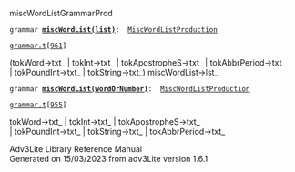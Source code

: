 ---
---
<span class="title">miscWordList</span><span class="type">GrammarProd</span>

`grammar `**[`miscWordList(list)`](../object/miscWordList(list).html)**` :   `[`MiscWordListProduction`](../object/MiscWordListProduction.html)

[`grammar.t`](../file/grammar.t.html)`[`[`961`](../source/grammar.t.html#961)`]`

<div class="gramrule">

(tokWord-\>txt\_ \| tokInt-\>txt\_ \| tokApostropheS-\>txt\_ \|
tokAbbrPeriod-\>txt\_  
\| tokPoundInt-\>txt\_ \| tokString-\>txt\_) miscWordList-\>lst\_  

</div>

`grammar `**[`miscWordList(wordOrNumber)`](../object/miscWordList(wordOrNumber).html)**` :   `[`MiscWordListProduction`](../object/MiscWordListProduction.html)

[`grammar.t`](../file/grammar.t.html)`[`[`955`](../source/grammar.t.html#955)`]`

<div class="gramrule">

tokWord-\>txt\_ \| tokInt-\>txt\_ \| tokApostropheS-\>txt\_  
\| tokPoundInt-\>txt\_ \| tokString-\>txt\_ \| tokAbbrPeriod-\>txt\_  

</div>

<div class="ftr">

Adv3Lite Library Reference Manual  
Generated on 15/03/2023 from adv3Lite version 1.6.1

</div>
